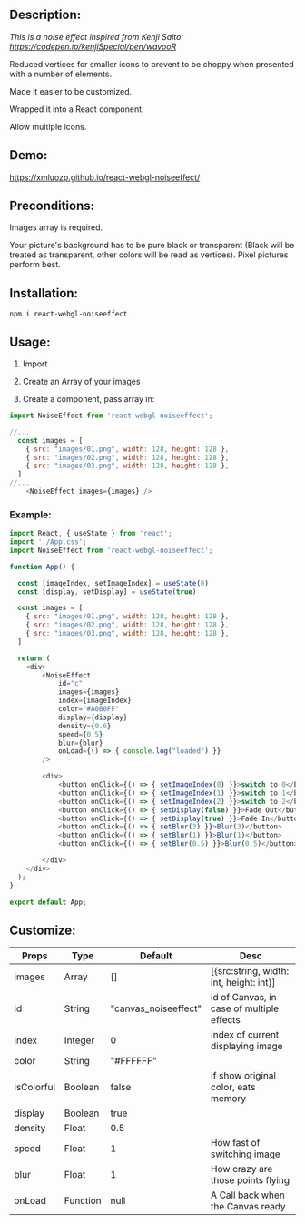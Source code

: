 

## Description:

*This is a noise effect inspired from Kenji Saito: https://codepen.io/kenjiSpecial/pen/wavooR*

Reduced vertices for smaller icons to prevent to be choppy when presented with a number of elements.

Made it easier to be customized.

Wrapped it into a React component.

Allow multiple icons.

## Demo:

https://xmluozp.github.io/react-webgl-noiseeffect/

## Preconditions:

Images array is required.

Your picture's background has to be pure black or transparent (Black will be treated as transparent, other colors will be read as vertices). Pixel pictures perform best.

## Installation:

```
npm i react-webgl-noiseeffect
```

## Usage:

1. Import

2. Create an Array of your images

3. Create a component, pass array in:

```javascript
import NoiseEffect from 'react-webgl-noiseeffect';

//...
  const images = [
    { src: "images/01.png", width: 128, height: 128 },
    { src: "images/02.png", width: 128, height: 128 },
    { src: "images/03.png", width: 128, height: 128 },
  ]
//...
    <NoiseEffect images={images} />
```


### Example:

```javascript
import React, { useState } from 'react';
import './App.css';
import NoiseEffect from 'react-webgl-noiseeffect';

function App() {

  const [imageIndex, setImageIndex] = useState(0)
  const [display, setDisplay] = useState(true)

  const images = [
    { src: "images/01.png", width: 128, height: 128 },
    { src: "images/02.png", width: 128, height: 128 },
    { src: "images/03.png", width: 128, height: 128 },
  ]

  return (
    <div>
        <NoiseEffect
            id="c"
            images={images}
            index={imageIndex}
            color="#A0B0FF"
            display={display}
            density={0.6}
            speed={0.5}
            blur={blur}
            onLoad={() => { console.log("loaded") }}
        />

        <div>
            <button onClick={() => { setImageIndex(0) }}>switch to 0</button>
            <button onClick={() => { setImageIndex(1) }}>switch to 1</button>
            <button onClick={() => { setImageIndex(2) }}>switch to 2</button>
            <button onClick={() => { setDisplay(false) }}>Fade Out</button>
            <button onClick={() => { setDisplay(true) }}>Fade In</button>
            <button onClick={() => { setBlur(3) }}>Blur(3)</button>
            <button onClick={() => { setBlur(1) }}>Blur(1)</button>
            <button onClick={() => { setBlur(0.5) }}>Blur(0.5)</button>

        </div>
    </div>
  );
}

export default App;

```

## Customize:

| Props         | Type          | Default             | Desc                                  |
| ------------- | ------------- | ------------------- | ------------------------------------- |
| images        | Array         |  []                 | [{src:string, width: int, height: int}] |
| id            | String        | "canvas_noiseeffect"| id of Canvas, in case of multiple effects |
| index         | Integer       |  0                  | Index of current displaying image      |
| color         | String        |  "#FFFFFF"          |                                       |
| isColorful    | Boolean       |  false              | If show original color, eats memory  |
| display       | Boolean       |    true             |                                       |
| density       | Float         |    0.5              |                                       |
| speed         | Float         |    1                | How fast of switching image           |
| blur          | Float         |    1                | How crazy are those points flying |
| onLoad        | Function      |    null             | A Call back when the Canvas ready     |


